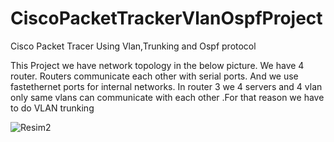 # CiscoPacketTrackerVlanOspfProject
Cisco Packet Tracer Using Vlan,Trunking and Ospf protocol 

This Project we have network topology in the below picture. We have 4 router.
Routers communicate each other with serial ports. And we use fastethernet ports for internal networks. In router 3 we 4 servers and 4 vlan
only same vlans can communicate with each other .For that reason we have to do VLAN trunking 

![Resim2](https://user-images.githubusercontent.com/33804427/95513191-969b5600-09c2-11eb-819d-c68531e54148.jpg)



